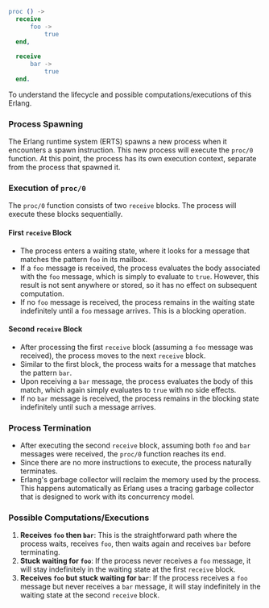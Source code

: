 ```erlang
proc () ->
  receive
      foo ->
          true
  end,
  
  receive
      bar ->
          true
  end.
```

To understand the lifecycle and possible computations/executions of this Erlang.

### Process Spawning

The Erlang runtime system (ERTS) spawns a new process when it encounters a spawn instruction. This new process will execute the `proc/0` function. At this point, the process has its own execution context, separate from the process that spawned it.

### Execution of `proc/0`

The `proc/0` function consists of two `receive` blocks. The process will execute these blocks sequentially.

#### First `receive` Block

- The process enters a waiting state, where it looks for a message that matches the pattern `foo` in its mailbox.
- If a `foo` message is received, the process evaluates the body associated with the `foo` message, which is simply to evaluate to `true`. However, this result is not sent anywhere or stored, so it has no effect on subsequent computation.
- If no `foo` message is received, the process remains in the waiting state indefinitely until a `foo` message arrives. This is a blocking operation.

#### Second `receive` Block

- After processing the first `receive` block (assuming a `foo` message was received), the process moves to the next `receive` block.
- Similar to the first block, the process waits for a message that matches the pattern `bar`.
- Upon receiving a `bar` message, the process evaluates the body of this match, which again simply evaluates to `true` with no side effects.
- If no `bar` message is received, the process remains in the blocking state indefinitely until such a message arrives.

### Process Termination

- After executing the second `receive` block, assuming both `foo` and `bar` messages were received, the `proc/0` function reaches its end.
- Since there are no more instructions to execute, the process naturally terminates.
- Erlang's garbage collector will reclaim the memory used by the process. This happens automatically as Erlang uses a tracing garbage collector that is designed to work with its concurrency model.

### Possible Computations/Executions

1. **Receives `foo` then `bar`**: This is the straightforward path where the process waits, receives `foo`, then waits again and receives `bar` before terminating.
2. **Stuck waiting for `foo`**: If the process never receives a `foo` message, it will stay indefinitely in the waiting state at the first `receive` block.
3. **Receives `foo` but stuck waiting for `bar`**: If the process receives a `foo` message but never receives a `bar` message, it will stay indefinitely in the waiting state at the second `receive` block.


